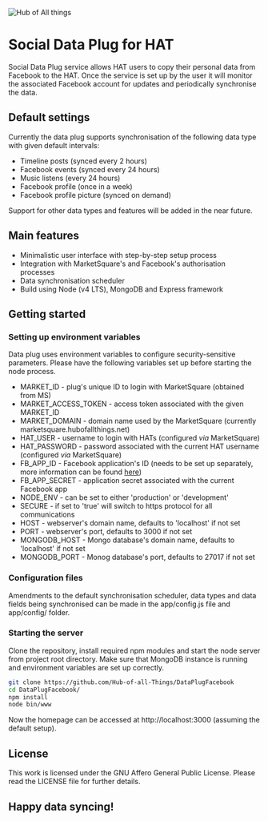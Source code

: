![Hub of All things](http://hubofallthings.com/wp-content/uploads/banner21.png)

# Social Data Plug for HAT

Social Data Plug service allows HAT users to copy their personal data from Facebook to the HAT. Once the service is set up by the user it will monitor the associated Facebook account for updates and periodically synchronise the data.

## Default settings

Currently the data plug supports synchronisation of the following data type with given default intervals:

- Timeline posts (synced every 2 hours)
- Facebook events (synced every 24 hours)
- Music listens (every 24 hours)
- Facebook profile (once in a week)
- Facebook profile picture (synced on demand)

Support for other data types and features will be added in the near future.

## Main features

- Minimalistic user interface with step-by-step setup process
- Integration with MarketSquare's and Facebook's authorisation processes
- Data synchronisation scheduler
- Build using Node (v4 LTS), MongoDB and Express framework

## Getting started

### Setting up environment variables

Data plug uses environment variables to configure security-sensitive parameters. Please have the following variables set up before starting the node process.

- MARKET_ID - plug's unique ID to login with MarketSquare (obtained from MS)
- MARKET\_ACCESS\_TOKEN - access token associated with the given MARKET_ID
- MARKET_DOMAIN - domain name used by the MarketSquare (currently marketsquare.hubofallthings.net)
- HAT_USER - username to login with HATs (configured *via* MarketSquare)
- HAT_PASSWORD - password associated with the current HAT username (configured *via* MarketSquare)
- FB\_APP\_ID - Facebook application's ID (needs to be set up separately, more information can be found [here]())
- FB\_APP\_SECRET - application secret associated with the current Facebook app
- NODE_ENV - can be set to either 'production' or 'development'
- SECURE - if set to 'true' will switch to https protocol for all communications
- HOST - webserver's domain name, defaults to 'localhost' if not set
- PORT - webserver's port, defaults to 3000 if not set
- MONGODB_HOST - Mongo database's domain name, defaults to 'localhost' if not set
- MONGODB_PORT - Monog database's port, defaults to 27017 if not set

### Configuration files

Amendments to the default synchronisation scheduler, data types and data fields being synchronised can be made in the app/config.js file and app/config/ folder.

### Starting the server

Clone the repository, install required npm modules and start the node server from project root directory. Make sure that MongoDB instance is running and environment variables are set up correctly.

  ```bash
  git clone https://github.com/Hub-of-all-Things/DataPlugFacebook
  cd DataPlugFacebook/
  npm install
  node bin/www
  ```

Now the homepage can be accessed at http://localhost:3000 (assuming the default setup).

## License

This work is licensed under the GNU Affero General Public License. Please read the LICENSE file for further details.

## Happy data syncing!